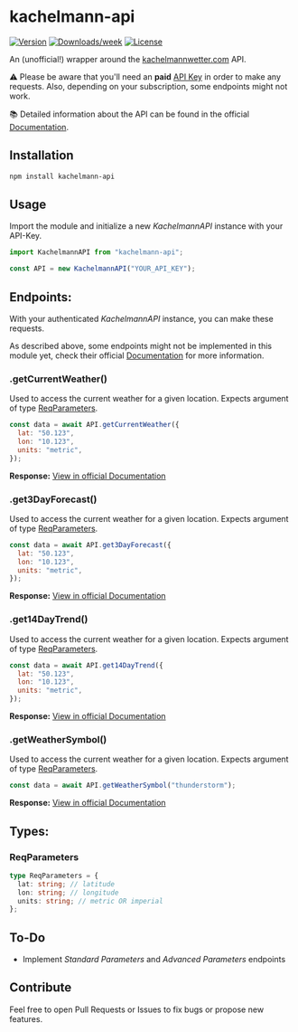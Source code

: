 # kachelmann-api

[![Version](https://img.shields.io/npm/v/kachelmann-api.svg)](https://www.npmjs.com/package/kachelmann-api)
[![Downloads/week](https://img.shields.io/npm/dw/kachelmann-api.svg)](https://www.npmjs.com/package/kachelmann-api)
[![License](https://img.shields.io/npm/l/kachelmann-api.svg)](https://github.com/maxboettinger/kachelmann-api/blob/master/package.json)

An (unofficial!) wrapper around the [kachelmannwetter.com](https://kachelmannwetter.com/de) API.

⚠️ Please be aware that you'll need an **paid** [API Key](https://accounts.meteologix.com/products/overview) in order to make any requests. Also, depending on your subscription, some endpoints might not work.

📚 Detailed information about the API can be found in the official [Documentation](https://api.kachelmannwetter.com/v02/_doc.html).

## Installation

```bash
npm install kachelmann-api
```

## Usage

Import the module and initialize a new _KachelmannAPI_ instance with your API-Key.

```js
import KachelmannAPI from "kachelmann-api";

const API = new KachelmannAPI("YOUR_API_KEY");
```

## Endpoints:

With your authenticated _KachelmannAPI_ instance, you can make these requests.

As described above, some endpoints might not be implemented in this module yet, check their official [Documentation](https://api.kachelmannwetter.com/v02/_doc.html) for more information.

### .getCurrentWeather()

Used to access the current weather for a given location. Expects argument of type [ReqParameters](#reqparameters).

```js
const data = await API.getCurrentWeather({
  lat: "50.123",
  lon: "10.123",
  units: "metric",
});
```

**Response:** [View in official Documentation](https://api.kachelmannwetter.com/v02/_doc.html#/operations/get_current_weather)

### .get3DayForecast()

Used to access the current weather for a given location. Expects argument of type [ReqParameters](#reqparameters).

```js
const data = await API.get3DayForecast({
  lat: "50.123",
  lon: "10.123",
  units: "metric",
});
```

**Response:** [View in official Documentation](https://api.kachelmannwetter.com/v02/_doc.html#/operations/get_forecast_3days)

### .get14DayTrend()

Used to access the current weather for a given location. Expects argument of type [ReqParameters](#reqparameters).

```js
const data = await API.get14DayTrend({
  lat: "50.123",
  lon: "10.123",
  units: "metric",
});
```

**Response:** [View in official Documentation](https://api.kachelmannwetter.com/v02/_doc.html#/operations/get_forecast_trend14days)

### .getWeatherSymbol()

Used to access the current weather for a given location. Expects argument of type [ReqParameters](#reqparameters).

```js
const data = await API.getWeatherSymbol("thunderstorm");
```

**Response:** [View in official Documentation](https://api.kachelmannwetter.com/v02/_doc.html#/operations/get_tools_weather_symbol)

## Types:

### ReqParameters

```ts
type ReqParameters = {
  lat: string; // latitude
  lon: string; // longitude
  units: string; // metric OR imperial
};
```

## To-Do

- Implement _Standard Parameters_ and _Advanced Parameters_ endpoints

## Contribute

Feel free to open Pull Requests or Issues to fix bugs or propose new features.
